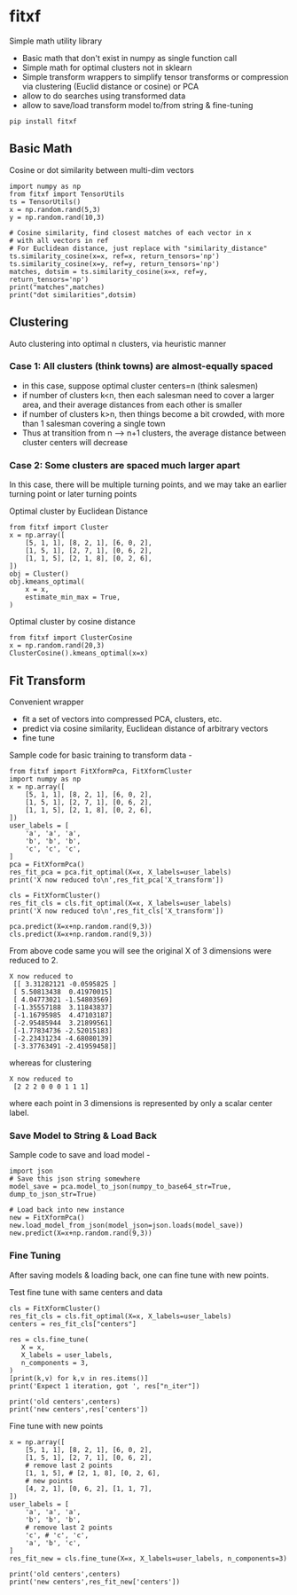 # fitxf

Simple math utility library

- Basic math that don't exist in numpy as single function call
- Simple math for optimal clusters not in sklearn
- Simple transform wrappers to simplify tensor transforms or
  compression via clustering (Euclid distance or cosine) or PCA
- allow to do searches using transformed data
- allow to save/load transform model to/from string & fine-tuning

```
pip install fitxf
```

## Basic Math

Cosine or dot similarity between multi-dim vectors
```
import numpy as np
from fitxf import TensorUtils
ts = TensorUtils()
x = np.random.rand(5,3)
y = np.random.rand(10,3)

# Cosine similarity, find closest matches of each vector in x
# with all vectors in ref
# For Euclidean distance, just replace with "similarity_distance"
ts.similarity_cosine(x=x, ref=x, return_tensors='np')
ts.similarity_cosine(x=y, ref=y, return_tensors='np')
matches, dotsim = ts.similarity_cosine(x=x, ref=y, return_tensors='np')
print("matches",matches)
print("dot similarities",dotsim)
```

## Clustering

Auto clustering into optimal n clusters, via heuristic manner

### Case 1: All clusters (think towns) are almost-equally spaced

- in this case, suppose optimal cluster centers=n (think
  salesmen)
- if number of clusters k<n, then each salesman need to cover
  a larger area, and their average distances from each other is smaller
- if number of clusters k>n, then things become a bit crowded,
  with more than 1 salesman covering a single town
- Thus at transition from n --> n+1 clusters, the average
  distance between cluster centers will decrease

### Case 2: Some clusters are spaced much larger apart

In this case, there will be multiple turning points, and we
may take an earlier turning point or later turning points

Optimal cluster by Euclidean Distance
```
from fitxf import Cluster
x = np.array([
    [5, 1, 1], [8, 2, 1], [6, 0, 2],
    [1, 5, 1], [2, 7, 1], [0, 6, 2],
    [1, 1, 5], [2, 1, 8], [0, 2, 6],
])
obj = Cluster()
obj.kmeans_optimal(
    x = x,
    estimate_min_max = True,
)
```

Optimal cluster by cosine distance
```
from fitxf import ClusterCosine
x = np.random.rand(20,3)
ClusterCosine().kmeans_optimal(x=x)
```

## Fit Transform

Convenient wrapper
- fit a set of vectors into compressed PCA, clusters, etc.
- predict via cosine similarity, Euclidean distance of arbitrary
  vectors
- fine tune


Sample code for basic training to transform data -
```
from fitxf import FitXformPca, FitXformCluster
import numpy as np
x = np.array([
    [5, 1, 1], [8, 2, 1], [6, 0, 2],
    [1, 5, 1], [2, 7, 1], [0, 6, 2],
    [1, 1, 5], [2, 1, 8], [0, 2, 6],
])
user_labels = [
    'a', 'a', 'a',
    'b', 'b', 'b',
    'c', 'c', 'c',
]
pca = FitXformPca()
res_fit_pca = pca.fit_optimal(X=x, X_labels=user_labels)
print('X now reduced to\n',res_fit_pca['X_transform'])

cls = FitXformCluster()
res_fit_cls = cls.fit_optimal(X=x, X_labels=user_labels)
print('X now reduced to\n',res_fit_cls['X_transform'])

pca.predict(X=x+np.random.rand(9,3))
cls.predict(X=x+np.random.rand(9,3))
```

From above code same you will see the original X of 3 dimensions
were reduced to 2.
```
X now reduced to
 [[ 3.31282121 -0.0595825 ]
 [ 5.50813438  0.41970015]
 [ 4.04773021 -1.54803569]
 [-1.35557188  3.11843837]
 [-1.16795985  4.47103187]
 [-2.95485944  3.21899561]
 [-1.77834736 -2.52015183]
 [-2.23431234 -4.68080139]
 [-3.37763491 -2.41959458]]
```

whereas for clustering
```
X now reduced to
 [2 2 2 0 0 0 1 1 1]
```
where each point in 3 dimensions is represented by only a scalar
center label.


### Save Model to String & Load Back

Sample code to save and load model -
```
import json
# Save this json string somewhere
model_save = pca.model_to_json(numpy_to_base64_str=True, dump_to_json_str=True)

# Load back into new instance
new = FitXformPca()
new.load_model_from_json(model_json=json.loads(model_save))
new.predict(X=x+np.random.rand(9,3))
```

### Fine Tuning

After saving models & loading back, one can fine tune with new
points.

Test fine tune with same centers and data

```
cls = FitXformCluster()
res_fit_cls = cls.fit_optimal(X=x, X_labels=user_labels)
centers = res_fit_cls["centers"]

res = cls.fine_tune(
   X = x,
   X_labels = user_labels,
   n_components = 3,
)
[print(k,v) for k,v in res.items()]
print('Expect 1 iteration, got ', res["n_iter"])

print('old centers',centers)
print('new centers',res['centers'])
```

Fine tune with new points

```
x = np.array([
    [5, 1, 1], [8, 2, 1], [6, 0, 2],
    [1, 5, 1], [2, 7, 1], [0, 6, 2],
    # remove last 2 points
    [1, 1, 5], # [2, 1, 8], [0, 2, 6],
    # new points
    [4, 2, 1], [0, 6, 2], [1, 1, 7],
])
user_labels = [
    'a', 'a', 'a',
    'b', 'b', 'b',
    # remove last 2 points
    'c', # 'c', 'c',
    'a', 'b', 'c',
]
res_fit_new = cls.fine_tune(X=x, X_labels=user_labels, n_components=3)

print('old centers',centers)
print('new centers',res_fit_new['centers'])
```